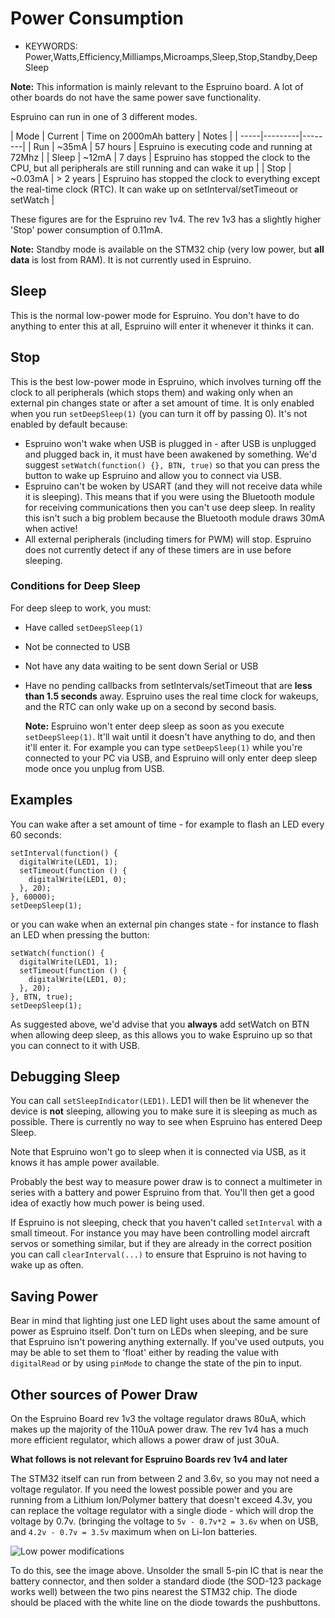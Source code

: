 <!--- Copyright (c) 2013 Gordon Williams, Pur3 Ltd. See the file LICENSE for copying permission. -->
Power Consumption
===============

* KEYWORDS: Power,Watts,Efficiency,Milliamps,Microamps,Sleep,Stop,Standby,Deep Sleep

**Note:** This information is mainly relevant to the Espruino board. A lot of other boards do not have the same power save functionality.

Espruino can run in one of 3 different modes.

| Mode | Current | Time on 2000mAh battery | Notes |
| -----|---------|--------|
| Run | ~35mA | 57 hours | Espruino is executing code and running at 72Mhz |
| Sleep | ~12mA | 7 days | Espruino has stopped the clock to the CPU, but all peripherals are still running and can wake it up |
| Stop | ~0.03mA | > 2 years | Espruino has stopped the clock to everything except the real-time clock (RTC). It can wake up on setInterval/setTimeout or setWatch |

These figures are for the Espruino rev 1v4. The rev 1v3 has a slightly higher 'Stop' power consumption of 0.11mA.

**Note:** Standby mode is available on the STM32 chip (very low power, but **all data** is lost from RAM). It is not currently used in Espruino.

Sleep
----

This is the normal low-power mode for Espruino. You don't have to do anything to enter this at all, Espruino will enter it whenever it thinks it can.

Stop
----

This is the best low-power mode in Espruino, which involves turning off the clock to all peripherals (which stops them) and waking only when an external pin changes state or after a set amount of time. It is only enabled when you run ```setDeepSleep(1)``` (you can turn it off by passing 0). It's not enabled by default because:

* Espruino won't wake when USB is plugged in - after USB is unplugged and plugged back in, it must have been awakened by something. We'd suggest ```setWatch(function() {}, BTN, true)``` so that you can press the button to wake up Espruino and allow you to connect via USB.
* Espruino can't be woken by USART (and they will not receive data while it is sleeping). This means that if you were using the Bluetooth module for receiving communications then you can't use deep sleep. In reality this isn't such a big problem because the Bluetooth module draws 30mA when active!
* All external peripherals (including timers for PWM) will stop. Espruino does not currently detect if any of these timers are in use before sleeping.

### Conditions for Deep Sleep

For deep sleep to work, you must:

* Have called ```setDeepSleep(1)```
* Not be connected to USB
* Not have any data waiting to be sent down Serial or USB
* Have no pending callbacks from setIntervals/setTimeout that are **less than 1.5 seconds** away. Espruino uses the real time clock for wakeups, and the RTC can only wake up on a second by second basis.

  **Note:** Espruino won't enter deep sleep as soon as you execute ```setDeepSleep(1)```. It'll wait until it doesn't have anything to do, and then it'll enter it. For example you can type ```setDeepSleep(1)``` while you're connected to your PC via USB, and Espruino will only enter deep sleep mode once you unplug from USB. 

Examples
-------

You can wake after a set amount of time - for example to flash an LED every 60 seconds:

```
setInterval(function() {
  digitalWrite(LED1, 1);
  setTimeout(function () {
    digitalWrite(LED1, 0);
  }, 20);
}, 60000);
setDeepSleep(1);
```

or you can wake when an external pin changes state - for instance to flash an LED when pressing the button:

```
setWatch(function() {
  digitalWrite(LED1, 1);
  setTimeout(function () {
    digitalWrite(LED1, 0);
  }, 20);
}, BTN, true);
setDeepSleep(1);
```

As suggested above, we'd advise that you **always** add setWatch on BTN when allowing deep sleep, as this allows you to wake Espruino up so that you can connect to it with USB.

Debugging Sleep
-------------

You can call ```setSleepIndicator(LED1)```. LED1 will then be lit whenever the device is **not** sleeping, allowing you to make sure it is sleeping as much as possible. There is currently no way to see when Espruino has entered Deep Sleep.

Note that Espruino won't go to sleep when it is connected via USB, as it knows it has ample power available.

Probably the best way to measure power draw is to connect a multimeter in series with a battery and power Espruino from that. You'll then get a good idea of exactly how much power is being used.

If Espruino is not sleeping, check that you haven't called ```setInterval``` with a small timeout. For instance you may have been controlling model aircraft servos or something similar, but if they are already in the correct position you can call ```clearInterval(...)``` to ensure that Espruino is not having to wake up as often.

Saving Power
-----------

Bear in mind that lighting just one LED light uses about the same amount of power as Espruino itself. Don't turn on LEDs when sleeping, and be sure that Espruino isn't powering anything externally. If you've used outputs, you may be able to set them to 'float' either by reading the value with ```digitalRead``` or by using ```pinMode``` to change the state of the pin to input.

Other sources of Power Draw
------------------------

On the Espruino Board rev 1v3 the voltage regulator draws 80uA, which makes up the majority of the 110uA power draw. The rev 1v4 has a much more efficient regulator, which allows a power draw of just 30uA.

**What follows is not relevant for Espruino Boards rev 1v4 and later**

The STM32 itself can run from between 2 and 3.6v, so you may not need a voltage regulator. If you need the lowest possible power and you are running from a Lithium Ion/Polymer battery that doesn't exceed 4.3v, you can replace the voltage regulator with a single diode - which will drop the voltage by 0.7v. (bringing the voltage to `5v - 0.7v*2 = 3.6v` when on USB, and `4.2v - 0.7v = 3.5v` maximum when on Li-Ion batteries.

![Low power modifications](lowpower.jpg)

To do this, see the image above. Unsolder the small 5-pin IC that is near the battery connector, and then solder a standard diode (the SOD-123 package works well) between the two pins nearest the STM32 chip. The diode should be placed with the white line on the diode towards the pushbuttons.
